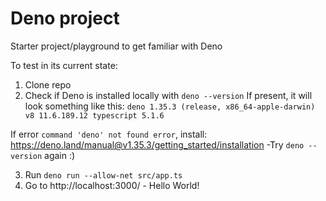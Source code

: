 # Deno project

Starter project/playground to get familiar with Deno

To test in its current state:

1. Clone repo
2. Check if Deno is installed locally with `deno --version`
   If present, it will look something like this:
    `deno 1.35.3 (release, x86_64-apple-darwin)
    v8 11.6.189.12
    typescript 5.1.6`

If error `command 'deno' not found error`, install:
https://deno.land/manual@v1.35.3/getting_started/installation
-Try `deno --version` again :)

3. Run `deno run --allow-net src/app.ts`
4. Go to http://localhost:3000/ - Hello World!

